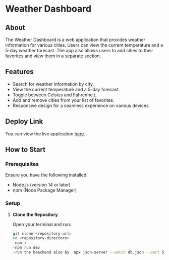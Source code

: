 # Weather Dashboard

## About

The Weather Dashboard is a web application that provides weather information for various cities. Users can view the current temperature and a 5-day weather forecast. The app also allows users to add cities to their favorites and view them in a separate section.

## Features

- Search for weather information by city.
- View the current temperature and a 5-day forecast.
- Toggle between Celsius and Fahrenheit.
- Add and remove cities from your list of favorites.
- Responsive design for a seamless experience on various devices.

## Deploy Link

You can view the live application [here](https://weatherapp-blond-ten.vercel.app/).

## How to Start

### Prerequisites

Ensure you have the following installed:
- Node.js (version 14 or later)
- npm (Node Package Manager)

### Setup

1. **Clone the Repository**

   Open your terminal and run:
   ```bash
   git clone <repository-url>
   cd <repository-directory>
   -npm i
   -npm run dev
   -run the baackend also by  npx json-server --watch db.json --port 5000 
